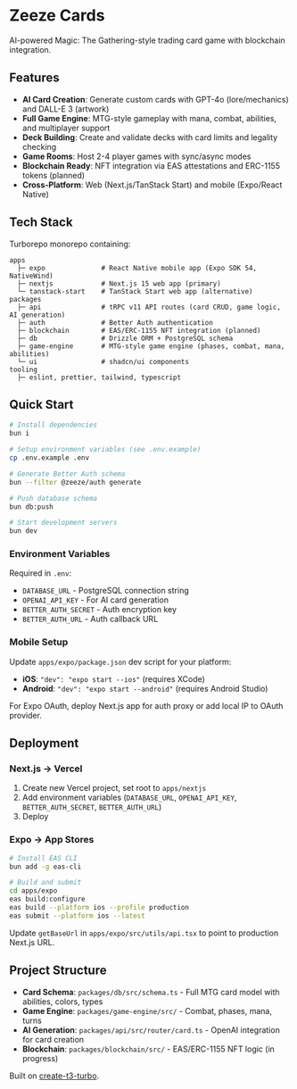 # Zeeze Cards

AI-powered Magic: The Gathering-style trading card game with blockchain integration.

## Features

- **AI Card Creation**: Generate custom cards with GPT-4o (lore/mechanics) and DALL-E 3 (artwork)
- **Full Game Engine**: MTG-style gameplay with mana, combat, abilities, and multiplayer support
- **Deck Building**: Create and validate decks with card limits and legality checking
- **Game Rooms**: Host 2-4 player games with sync/async modes
- **Blockchain Ready**: NFT integration via EAS attestations and ERC-1155 tokens (planned)
- **Cross-Platform**: Web (Next.js/TanStack Start) and mobile (Expo/React Native)

## Tech Stack

Turborepo monorepo containing:

```text
apps
  ├─ expo              # React Native mobile app (Expo SDK 54, NativeWind)
  ├─ nextjs            # Next.js 15 web app (primary)
  └─ tanstack-start    # TanStack Start web app (alternative)
packages
  ├─ api               # tRPC v11 API routes (card CRUD, game logic, AI generation)
  ├─ auth              # Better Auth authentication
  ├─ blockchain        # EAS/ERC-1155 NFT integration (planned)
  ├─ db                # Drizzle ORM + PostgreSQL schema
  ├─ game-engine       # MTG-style game engine (phases, combat, mana, abilities)
  └─ ui                # shadcn/ui components
tooling
  ├─ eslint, prettier, tailwind, typescript
```

## Quick Start

```bash
# Install dependencies
bun i

# Setup environment variables (see .env.example)
cp .env.example .env

# Generate Better Auth schema
bun --filter @zeeze/auth generate

# Push database schema
bun db:push

# Start development servers
bun dev
```

### Environment Variables

Required in `.env`:
- `DATABASE_URL` - PostgreSQL connection string
- `OPENAI_API_KEY` - For AI card generation
- `BETTER_AUTH_SECRET` - Auth encryption key
- `BETTER_AUTH_URL` - Auth callback URL

### Mobile Setup

Update `apps/expo/package.json` dev script for your platform:
- **iOS**: `"dev": "expo start --ios"` (requires XCode)
- **Android**: `"dev": "expo start --android"` (requires Android Studio)

For Expo OAuth, deploy Next.js app for auth proxy or add local IP to OAuth provider.

## Deployment

### Next.js → Vercel

1. Create new Vercel project, set root to `apps/nextjs`
2. Add environment variables (`DATABASE_URL`, `OPENAI_API_KEY`, `BETTER_AUTH_SECRET`, `BETTER_AUTH_URL`)
3. Deploy

### Expo → App Stores

```bash
# Install EAS CLI
bun add -g eas-cli

# Build and submit
cd apps/expo
eas build:configure
eas build --platform ios --profile production
eas submit --platform ios --latest
```

Update `getBaseUrl` in `apps/expo/src/utils/api.tsx` to point to production Next.js URL.

## Project Structure

- **Card Schema**: `packages/db/src/schema.ts` - Full MTG card model with abilities, colors, types
- **Game Engine**: `packages/game-engine/src/` - Combat, phases, mana, turns
- **AI Generation**: `packages/api/src/router/card.ts` - OpenAI integration for card creation
- **Blockchain**: `packages/blockchain/src/` - EAS/ERC-1155 NFT logic (in progress)

Built on [create-t3-turbo](https://github.com/t3-oss/create-t3-turbo).
